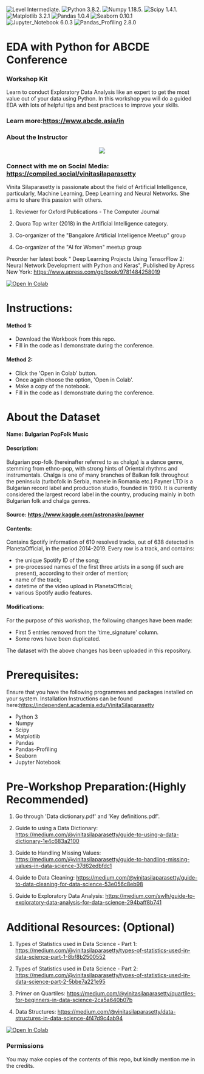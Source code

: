 ![Level Intermediate](https://img.shields.io/badge/Level-Intermediate-blue.svg?style=plastic). ![Python 3.8.2](https://img.shields.io/badge/Python-3.8.2-blue.svg?style=plastic). ![Numpy 1.18.5](https://img.shields.io/badge/Numpy-1.18.5-blue.svg?style=plastic). ![Scipy 1.4.1](https://img.shields.io/badge/Scipy-1.4.1-blue.svg?style=plastic). ![Matplotlib 3.2.1](https://img.shields.io/badge/Matplotlib-3.2.1-blue.svg?style=plastic)  ![Pandas 1.0.4](https://img.shields.io/badge/Pandas-1.0.4-blue.svg?style=plastic)  ![Seaborn 0.10.1](https://img.shields.io/badge/Seaborn-0.10.1-blue.svg?style=plastic)  ![Jupyter_Notebook 6.0.3](https://img.shields.io/badge/Jupyter_Notebook-6.0.3-blue.svg?style=plastic) ![Pandas_Profiling 2.8.0](https://img.shields.io/badge/Pandas_Profiling-2.8.0-blue.svg?style=plastic)

# EDA with Python for ABCDE Conference

### Workshop Kit

Learn to conduct Exploratory Data Analysis like an expert to get the most value out of your data using Python. In this workshop you will do a guided EDA with lots of helpful tips and best practices to improve your skills.

### Learn more:https://www.abcde.asia/in

### About the Instructor

<p align="center">
  <img width="" height="" src="https://scontent.fblr1-4.fna.fbcdn.net/v/t1.0-9/105023518_2615103578751880_5389051389238009337_o.png?_nc_cat=108&_nc_sid=e3f864&_nc_ohc=akqvMV2Zp-IAX9WWMr0&_nc_ht=scontent.fblr1-4.fna&oh=9943159a7209b628629dde683deb8433&oe=5F1282CF">
</p>

### Connect with me on Social Media: https://compiled.social/vinitasilaparasetty

Vinita Silaparasetty is passionate about the field of Artificial Intelligence, particularly, Machine Learning, Deep Learning and Neural Networks. She aims to share this passion with others.

1) Reviewer for Oxford Publications - The Computer Journal

2) Quora Top writer (2018) in the Artificial Intelligence category.

3) Co-organizer of the "Bangalore Artificial Intelligence Meetup" group

4) Co-organizer of the "AI for Women" meetup group

Preorder her latest book " Deep Learning Projects Using TensorFlow 2: Neural Network Development with Python and Keras", Published by Apress New York: https://www.apress.com/gp/book/9781484258019



[![Open In Colab](https://colab.research.google.com/assets/colab-badge.svg)](https://drive.google.com/file/d/1P52nmbRik1LwTG207PDLpjF3Z5QoAKJg/view?usp=sharing)

# Instructions:

#### Method 1:

* Download the Workbook from this repo.
* Fill in the code as I demonstrate during the conference.

#### Method 2:

* Click the 'Open in Colab' button.
* Once again choose the option, 'Open in Colab'.
* Make a copy of the notebook.
* Fill in the code as I demonstrate during the conference.

# About the Dataset

#### Name: Bulgarian PopFolk Music

#### Description: 
Bulgarian pop-folk (hereinafter referred to as chalga) is a dance genre, stemming from ethno-pop, with strong hints of Oriental rhythms and instrumentals. Chalga is one of many branches of Balkan folk throughout the peninsula (turbofolk in Serbia, manele in Romania etc.) Payner LTD is a Bulgarian record label and production studio, founded in 1990. It is currently considered the largest record label in the country, producing mainly in both Bulgarian folk and chalga genres. 

#### Source: https://www.kaggle.com/astronasko/payner

#### Contents:

Contains Spotify information of 610 resolved tracks, out of 638 detected in PlanetaOfficial, in the period 2014-2019. Every row is a track, and contains:

* the unique Spotify ID of the song;
* pre-processed names of the first three artists in a song (if such are present), according to their order of mention;
* name of the track;
* datetime of the video upload in PlanetaOfficial;
* various Spotify audio features.

#### Modifications: 

For the purpose of this workshop, the following changes have been made:

* First 5 entries removed from the 'time_signature' column.
* Some rows have been duplicated.

The dataset with the above changes has been uploaded in this repository.

# Prerequisites:

Ensure that you have the following programmes and packages installed on your system. Installation Instructions can be found here:https://independent.academia.edu/VinitaSilaparasetty

* Python 3  
* Numpy 
* Scipy
* Matplotlib
* Pandas
* Pandas-Profiling
* Seaborn
* Jupyter Notebook

# Pre-Workshop Preparation:(Highly Recommended)

1) Go through 'Data dictionary.pdf' and 'Key definitions.pdf'.

2) Guide to using a Data Dictionary: https://medium.com/@vinitasilaparasetty/guide-to-using-a-data-dictionary-1e4c683a2100

3) Guide to Handling Missing Values: https://medium.com/@vinitasilaparasetty/guide-to-handling-missing-values-in-data-science-37d62edbfdc1

4) Guide to Data Cleaning: https://medium.com/@vinitasilaparasetty/guide-to-data-cleaning-for-data-science-53e056c8eb98

5) Guide to Exploratory Data Analysis: https://medium.com/swlh/guide-to-exploratory-data-analysis-for-data-science-294baff8b741

# Additional Resources: (Optional)

1) Types of Statistics used in Data Science - Part 1: https://medium.com/@vinitasilaparasetty/types-of-statistics-used-in-data-science-part-1-8bf8b2500552

2) Types of Statistics used in Data Science - Part 2: https://medium.com/@vinitasilaparasetty/types-of-statistics-used-in-data-science-part-2-5bbe7a221e95

3) Primer on Quartiles: https://medium.com/@vinitasilaparasetty/quartiles-for-beginners-in-data-science-2ca5a640b07b

4) Data Structures: https://medium.com/@vinitasilaparasetty/data-structures-in-data-science-4f47d9c4ab94


[![Open In Colab](https://colab.research.google.com/assets/colab-badge.svg)](https://drive.google.com/file/d/1P52nmbRik1LwTG207PDLpjF3Z5QoAKJg/view?usp=sharing)

### Permissions

You may make copies of the contents of this repo, but kindly mention me in the credits.
